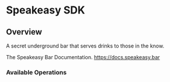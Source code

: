 # Speakeasy SDK


## Overview

A secret underground bar that serves drinks to those in the know.

The Speakeasy Bar Documentation.
<https://docs.speakeasy.bar>
### Available Operations


